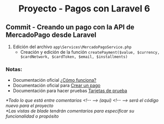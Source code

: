 
  <!-- Title -->
  <h1 align="center">Proyecto - Pagos con Laravel 6</h1>
  <!-- End Title -->

  <!-- Commit name -->
  <h2>Commit - <strong>Creando un pago con la API de MercadoPago desde Laravel</strong></h2>
  <!-- End Commit name -->
  
  <!-- Commit instructions -->
  <ol>
    <li>
      Edición del archivo <code>app\Services\MercadoPagoService.php</code>
      <ul>
        <li>
          Creación y edición de la función 
          <code>createPayment($value, $currency, $cardNetwork, $cardToken, $email, $installments)</code>
        </li>
      </ul>
    </li>
  </ol>
  <!-- End Commit instructions -->
  
  <!-- Notes -->
  <h3>Notas:</h3>
  <ul>
    <li>
      Documentación oficial
      <a href="https://www.mercadopago.com.mx/developers/es/reference/">¿Cómo funciona?</a>
    </li>
    <li>
      Documentación oficial para
      <a href="https://www.mercadopago.com.mx/developers/es/reference/payments/_payments/post/">Crear un pago</a>
    </li>
    <li>
      Documentación para hacer pruebas
      <a href="https://www.mercadopago.com.mx/developers/es/guides/payments/api/testing/">Tarjetas de prueba</a>
    </li>
  </ul>
    
  <em>
    *Todo lo que está entre comentarios
    &lt;!-- --&gt; (aquí) &lt;!-- --&gt;
    será el código nuevo para el proyecto
  </em>
  <br>
  <em>
    *Las vistas de blade tendrán comentarios para especificar su funcionalidad o propósito
  </em>
  <!-- End notes -->